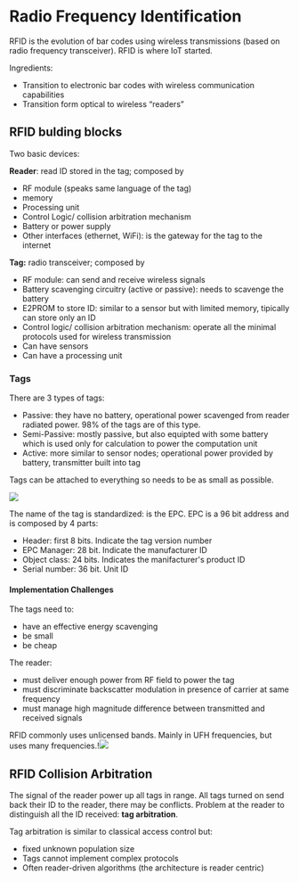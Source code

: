 # Radio Frequency Identification

RFID is the evolution of bar codes using wireless transmissions (based on radio frequency transceiver). RFID is where IoT started.

Ingredients: 

- Transition to electronic bar codes with wireless communication capabilities
- Transition form optical to wireless “readers”

## RFID bulding blocks

Two basic devices:

**Reader**: read ID stored in the tag; composed by

- RF module (speaks same language of the tag)
- memory
- Processing unit
- Control Logic/ collision arbitration mechanism
- Battery or power supply
- Other interfaces (ethernet, WiFi): is the gateway for the tag to the internet

**Tag:** radio transceiver; composed by

- RF module: can send and receive wireless signals
- Battery scavenging circuitry (active or passive): needs to scavenge the battery
- E2PROM to store ID: similar to a sensor but with limited memory, tipically can store only an ID
- Control logic/ collision arbitration mechanism: operate all the minimal protocols used for wireless transmission
- Can have sensors
- Can have a processing unit

### Tags

There are 3 types of tags:

- Passive: they have no battery, operational power scavenged from reader radiated power. 98% of the tags are of this type.
- Semi-Passive: mostly passive, but also equipted with some battery which is used only for calculation to power the computation unit
- Active: more similar to sensor nodes; operational power provided by battery, transmitter built into tag

Tags can be attached to everything so needs to be as small as possible.

<img src="file:///android_asset/IOT/img/img9.png" >

The name of the tag is standardized: is the EPC. EPC is a 96 bit address and is composed by 4 parts:

- Header: first 8 bits. Indicate the tag version number
- EPC Manager: 28 bit. Indicate the manufacturer ID
- Object class: 24 bits. Indicates the manifacturer's product ID
- Serial number: 36 bit. Unit ID

#### Implementation Challenges

The tags need to:

- have an effective energy scavenging 
- be small
- be cheap

The reader:

- must deliver enough power from RF field to power the tag
- must discriminate backscatter modulation in presence of carrier at same frequency
- must manage high magnitude difference between transmitted and received signals

RFID commonly uses unlicensed bands. Mainly in UFH frequencies, but uses many frequencies.!<img src="file:///android_asset/IOT/img/img10.png" >

## RFID Collision Arbitration

The signal of the reader power up all tags in range. All tags turned on send back their ID to the reader, there may be conflicts. Problem at the reader to distinguish all the ID received: **tag arbitration**.

Tag arbitration is similar to classical access control but:

- fixed unknown population size
- Tags cannot implement complex protocols
- Often reader-driven algorithms (the architecture is reader centric)